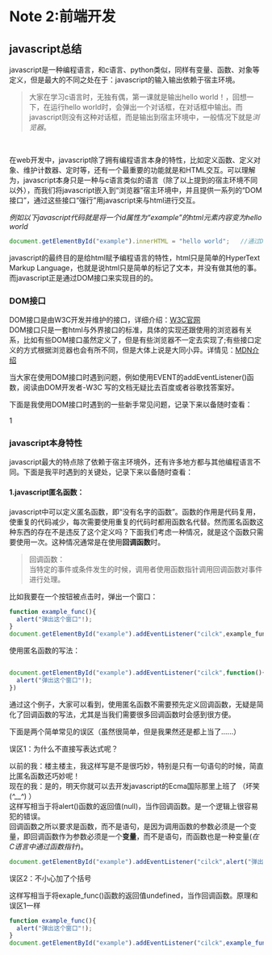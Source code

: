 # Note 2:前端开发

## javascript总结

javascript是一种编程语言，和c语言、python类似，同样有变量、函数、对象等定义，但是最大的不同之处在于：javascript的输入输出依赖于宿主环境。

>大家在学习c语言时，无独有偶，第一课就是输出hello world！，回想一下，在运行hello world时，会弹出一个对话框，在对话框中输出。而javascript则没有这种对话框，而是输出到宿主环境中，一般情况下就是*浏览器*。<br/>

<br/>

在web开发中，javascript除了拥有编程语言本身的特性，比如定义函数、定义对象、维护计数器、定时等，还有一个最重要的功能就是和HTML交互。可以理解为，javascript本身只是一种与c语言类似的语言（除了以上提到的宿主环境不同以外），而我们将javascript嵌入到“浏览器”宿主环境中，并且提供一系列的“DOM接口”，通过这些接口“强行”用javascript来与html进行交互。

*例如以下javascript代码就是将一个id属性为“example”的html元素内容变为hello world*


```javascript
document.getElementById("example").innerHTML = "hello world";   //通过DOM接口获取到一个元素，并将其内容变为hello world
```

javascript的最终目的是给html赋予编程语言的特性，html只是简单的HyperText Markup Language，也就是说html只是简单的标记了文本，并没有做其他的事。而javascript正是通过DOM接口来实现目的的。

### DOM接口
DOM接口是由W3C开发并维护的接口，详细介绍：[W3C官网]()<br/>
DOM接口只是一套html与外界接口的标准，具体的实现还跟使用的浏览器有关系，比如有些DOM接口虽然定义了，但是有些浏览器不一定去实现了;有些接口定义的方式根据浏览器也会有所不同，但是大体上说是大同小异。详情见：[MDN介绍]()

当大家在使用DOM接口时遇到问题，例如使用EVENT的addEventListener()函数，阅读由DOM开发者-W3C 写的文档无疑比去百度或者谷歌找答案好。

下面是我使用DOM接口时遇到的一些新手常见问题，记录下来以备随时查看：

1

### javascript本身特性
javascript最大的特点除了依赖于宿主环境外，还有许多地方都与其他编程语言不同。下面是我平时遇到的关键处，记录下来以备随时查看：

#### 1.javascript匿名函数：
javascript中可以定义匿名函数，即“没有名字的函数”。函数的作用是代码复用，使重复的代码减少，每次需要使用重复的代码时都用函数名代替。然而匿名函数这种东西的存在不是违反了这个定义吗？下面我们考虑一种情况，就是这个函数只需要使用一次。这种情况通常是在使用**回调函数**时。
>回调函数：<br/>
当特定的事件或条件发生的时候，调用者使用函数指针调用回调函数对事件进行处理。

比如我要在一个按钮被点击时，弹出一个窗口：
```javascript
function example_func(){
  alert("弹出这个窗口"!);
}
document.getElementById("example").addEventListener("cilck",example_func)
```

使用匿名函数的写法：
```javascript

document.getElementById("example").addEventListener("cilck",function(){
  alert("弹出这个窗口"!);
})
```

通过这个例子，大家可以看到，使用匿名函数不需要预先定义回调函数，无疑是简化了回调函数的写法，尤其是当我们需要很多回调函数时会感到很方便。

下面是两个简单常见的误区（虽然很简单，但是我果然还是都上当了......）

误区1：为什么不直接写表达式呢？

以前的我：楼主楼主，我这样写是不是很巧妙，特别是只有一句语句的时候，简直比匿名函数还巧妙呢！<br/>
现在的我：是的，明天你就可以去开发javascript的Ecma国际那里上班了 （坏笑(*^__^*) ）<br/>
这样写相当于将alert()函数的返回值(null)，当作回调函数。是一个逻辑上很容易犯的错误。<br/>
回调函数之所以要求是函数，而不是语句，是因为调用函数的参数必须是一个变量，即回调函数作为参数必须是一个**变量**，而不是语句，而函数也是一种变量(*在C语言中通过函数指针*)。
```javascript
document.getElementById("example").addEventListener("cilck",alert("弹出这个窗口"!))
```

误区2：不小心加了个括号

这样写相当于将exaple_func()函数的返回值undefined，当作回调函数。原理和误区1一样
```javascript
function example_func(){
  alert("弹出这个窗口"!);
}
document.getElementById("example").addEventListener("cilck",example_func())
```



